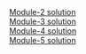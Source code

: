 <html>
  <body>
    <a href="https://adlocked.github.io/coursera-test/module_2 solution">Module-2 solution</a>
    <br>
    <a href="https://adlocked.github.io/coursera-test/module-3_solution/index.html">Module-3 solution</a>
    <br>
    <a href="https://adlocked.github.io/coursera-test/module-4_solution/easier/index.html">Module-4 solution</a>
    <br>
    <a href="https://adlocked.github.io/coursera-test/module-5_solution/assignment5-solution-starter/index.html">Module-5 solution</a>
  </body>
  </html>

